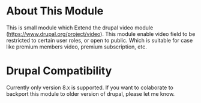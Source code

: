 # About This Module
This is small module which Extend the drupal video module (https://www.drupal.org/project/video). 
This module enable video field to be restricted to certain user roles, or open to public. Which is suitable for case like premium members video, premium subscription, etc.

# Drupal Compatibility
Currently only version 8.x is supported.
If you want to colaborate to backport this module to older version of drupal, please let me know.


